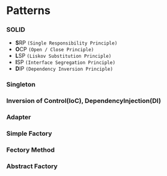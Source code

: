 # Patterns

###	 SOLID
* **S**RP `(Single Responsibility Principle)`
* **O**CP `(Open / Close Principle)`
* **L**SP `(Liskov Substitution Principle)`
* **I**SP `(Interface Segregation Principle)`
* **D**IP `(Dependency Inversion Principle)`

###	 Singleton

### Inversion of Control(IoC), DependencyInjection(DI)

### Adapter

### Simple Factory

### Fectory Method

### Abstract Factory